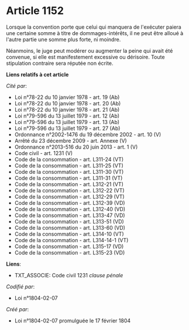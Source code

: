 # Article 1152

Lorsque la convention porte que celui qui manquera de l'exécuter paiera une certaine somme à titre de dommages-intérêts, il
ne peut être alloué à l'autre partie une somme plus forte, ni moindre.

Néanmoins, le juge peut modérer ou augmenter la peine qui avait été convenue, si elle est manifestement excessive ou
dérisoire. Toute stipulation contraire sera réputée non écrite.

**Liens relatifs à cet article**

_Cité par_:

  - Loi n°78-22 du 10 janvier 1978 - art. 19 (Ab)
  - Loi n°78-22 du 10 janvier 1978 - art. 20 (Ab)
  - Loi n°78-22 du 10 janvier 1978 - art. 21 (Ab)
  - Loi n°79-596 du 13 juillet 1979 - art. 12 (Ab)
  - Loi n°79-596 du 13 juillet 1979 - art. 13 (Ab)
  - Loi n°79-596 du 13 juillet 1979 - art. 27 (Ab)
  - Ordonnance n°2002-1476 du 19 décembre 2002 - art. 10 (V)
  - Arrêté du 23 décembre 2009 - art. Annexe (V)
  - Ordonnance n°2013-516 du 20 juin 2013 - art. 1 (V)
  - Code civil - art. 1231 (V)
  - Code de la consommation - art. L311-24 (VT)
  - Code de la consommation - art. L311-25 (VT)
  - Code de la consommation - art. L311-30 (VT)
  - Code de la consommation - art. L311-31 (VT)
  - Code de la consommation - art. L312-21 (VT)
  - Code de la consommation - art. L312-22 (VT)
  - Code de la consommation - art. L312-29 (VT)
  - Code de la consommation - art. L312-39 (VD)
  - Code de la consommation - art. L312-40 (VD)
  - Code de la consommation - art. L313-47 (VD)
  - Code de la consommation - art. L313-51 (VD)
  - Code de la consommation - art. L313-60 (VD)
  - Code de la consommation - art. L314-10 (VT)
  - Code de la consommation - art. L314-14-1 (VT)
  - Code de la consommation - art. L315-17 (VD)
  - Code de la consommation - art. L315-23 (VD)

**Liens**:

  - TXT_ASSOCIE: Code civil 1231 *clause pénale*

_Codifié par_:

  - Loi n°1804-02-07

_Créé par_:

  - Loi n°1804-02-07 promulguée le 17 février 1804
